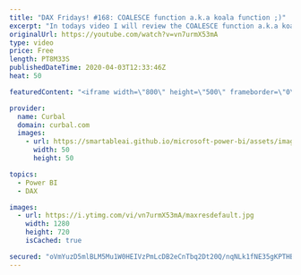```yaml
---
title: "DAX Fridays! #168: COALESCE function a.k.a koala function ;)"
excerpt: "In todays video I will review the COALESCE function a.k.a koala function and show you some cases where this function is useful.  I also answer Question 2 of the Microsoft Power BI exam  and ask question 3. Happy Friday!  Link to sqlserver tutorial: https://www.sqlservertutorial.net/sql-server-basics/sql-server-coalesce/"
originalUrl: https://youtube.com/watch?v=vn7urmX53mA
type: video
price: Free
length: PT8M33S
publishedDateTime: 2020-04-03T12:33:46Z
heat: 50

featuredContent: "<iframe width=\"800\" height=\"500\" frameborder=\"0\" src=\"https://www.youtube.com/embed/vn7urmX53mA\" allow=\"accelerometer; autoplay; encrypted-media; gyroscope; picture-in-picture\" allowfullscreen></iframe>"

provider:
  name: Curbal
  domain: curbal.com
  images:
    - url: https://smartableai.github.io/microsoft-power-bi/assets/images/organizations/curbal.com-50x50.jpg
      width: 50
      height: 50

topics:
  - Power BI
  - DAX

images:
  - url: https://i.ytimg.com/vi/vn7urmX53mA/maxresdefault.jpg
    width: 1280
    height: 720
    isCached: true

secured: "oVmYuzD5mlBLM5Mu1W0HEIVzPmLcDB2eCnTbq2Dt20Q/nqNLk1fNE35gKPTHBt3T4B+MgNe1/9dJM5QRE20yNUwMbCkCnhRkXwsblMWBf5fTS+rJDsDOW6WAP2U4sLXSaPzI8tov2zI1twFej7TPb8uA37q7dFR/JRWebUHXd9lxW1kzX84+qjiTySsLF18DumzCEuq9vhDXUEdCpsSGSfFeo0OGSyAqJUmOQ2Pr239tLOIYagB/Ni1CiWQ9IlS3EZeoWb0SnniaVv3ao11iMYRLvZgiDgJ8zYRp5sDkEUxaWA0mMDGU0d9tWZHyDOSbzfvxaIvucYuRSHp2QIbICHyYL4lwMdU3xUpDHqn/+pYjnP53N8pO2wT4TxI/RmM8Yq+nxX+1jn6mgSkfyLI27WMqBlak3brDh3t9mFHBHZY=;UqIHK+ojWa7eeE+99JU5gw=="
---
```


